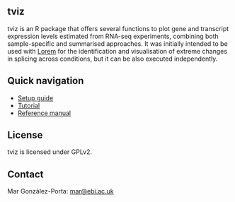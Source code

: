 ## tviz
tviz is an R package that offers several functions to plot gene and transcript expression levels estimated from RNA-seq experiments, combining both sample-specific and summarised approaches.
It was initially intended to be used with [Lorem](https://github.com/mgonzalezporta/lorem) for the identification and visualisation of extreme changes in splicing across conditions, but it can be also executed independently.

## Quick navigation
* [Setup guide](https://github.com/mgonzalezporta/tviz/wiki/Setup-guide)
* [Tutorial](https://github.com/mgonzalezporta/tviz/wiki/Tutorial)
* [Reference manual](https://github.com/mgonzalezporta/tviz/blob/master/tviz-manual.pdf?raw=true)

## License
tviz is licensed under GPLv2.

## Contact
Mar Gonzàlez-Porta:
<mar@ebi.ac.uk>
